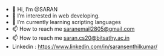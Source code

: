 - 👋 Hi, I’m @SARAN 
- 👀 I’m interested in web developing.
- 🌱 I’m currently learning scripting languages
- 📫 How to reach me saranemail2805@gmail.com
- 📫 How to reach me saran.cs20@bitsathy.ac.in
-  Linkedin : https://www.linkedin.com/in/saransenthilkumar/
